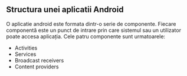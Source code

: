 ## Structura unei aplicatii Android

O aplicatie android este formata dintr-o serie de componente. Fiecare
componentă este un punct de intrare prin care sistemul sau un utilizator poate
accesa aplicația. Cele patru componente sunt urmatoarele:

* Activities
* Services
* Broadcast receivers
* Content providers
